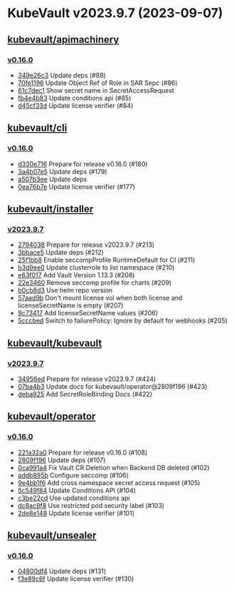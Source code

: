 # KubeVault v2023.9.7 (2023-09-07)


## [kubevault/apimachinery](https://github.com/kubevault/apimachinery)

### [v0.16.0](https://github.com/kubevault/apimachinery/releases/tag/v0.16.0)

- [349e26c3](https://github.com/kubevault/apimachinery/commit/349e26c3) Update deps (#88)
- [70fe1196](https://github.com/kubevault/apimachinery/commit/70fe1196) Update Object Ref of Role in SAR Sepc (#86)
- [61c7dec1](https://github.com/kubevault/apimachinery/commit/61c7dec1) Show secret name in SecretAccessRequest
- [fb4e4b83](https://github.com/kubevault/apimachinery/commit/fb4e4b83) Update conditions api (#85)
- [d45cf33d](https://github.com/kubevault/apimachinery/commit/d45cf33d) Update license verifier (#84)



## [kubevault/cli](https://github.com/kubevault/cli)

### [v0.16.0](https://github.com/kubevault/cli/releases/tag/v0.16.0)

- [d330e716](https://github.com/kubevault/cli/commit/d330e716) Prepare for release v0.16.0 (#180)
- [3a4b07e5](https://github.com/kubevault/cli/commit/3a4b07e5) Update deps (#179)
- [a507b3ee](https://github.com/kubevault/cli/commit/a507b3ee) Update deps
- [0ea76b7e](https://github.com/kubevault/cli/commit/0ea76b7e) Update license verifier (#177)



## [kubevault/installer](https://github.com/kubevault/installer)

### [v2023.9.7](https://github.com/kubevault/installer/releases/tag/v2023.9.7)

- [2794038](https://github.com/kubevault/installer/commit/2794038) Prepare for release v2023.9.7 (#213)
- [3bbace5](https://github.com/kubevault/installer/commit/3bbace5) Update deps (#212)
- [25f1bb8](https://github.com/kubevault/installer/commit/25f1bb8) Enable seccompProfile RuntimeDefault for CI (#211)
- [b3d9ee0](https://github.com/kubevault/installer/commit/b3d9ee0) Update clusterrole to list namespace (#210)
- [e63f017](https://github.com/kubevault/installer/commit/e63f017) Add Vault Version 1.13.3 (#208)
- [22e3460](https://github.com/kubevault/installer/commit/22e3460) Remove seccomp profile for charts (#209)
- [b0cb8d3](https://github.com/kubevault/installer/commit/b0cb8d3) Use helm repo version
- [57aad9b](https://github.com/kubevault/installer/commit/57aad9b) Don't mount license vol when both license and licenseSecretName is empty (#207)
- [9c73417](https://github.com/kubevault/installer/commit/9c73417) Add licenseSecretName values (#206)
- [5cccbed](https://github.com/kubevault/installer/commit/5cccbed) Switch to failurePolicy: Ignore by default for webhooks (#205)



## [kubevault/kubevault](https://github.com/kubevault/kubevault)

### [v2023.9.7](https://github.com/kubevault/kubevault/releases/tag/v2023.9.7)

- [34956ed](https://github.com/kubevault/kubevault/commit/34956ed) Prepare for release v2023.9.7 (#424)
- [07ba4b3](https://github.com/kubevault/kubevault/commit/07ba4b3) Update docs for kubevault/operator@2809f196 (#423)
- [deba925](https://github.com/kubevault/kubevault/commit/deba925) Add SecretRoleBinding Docs (#422)



## [kubevault/operator](https://github.com/kubevault/operator)

### [v0.16.0](https://github.com/kubevault/operator/releases/tag/v0.16.0)

- [221a32a0](https://github.com/kubevault/operator/commit/221a32a0) Prepare for release v0.16.0 (#108)
- [2809f196](https://github.com/kubevault/operator/commit/2809f196) Update deps (#107)
- [0ca991a4](https://github.com/kubevault/operator/commit/0ca991a4) Fix Vault CR Deletion when Backend DB deleted (#102)
- [addb895b](https://github.com/kubevault/operator/commit/addb895b) Configure seccomp (#106)
- [9e4bb1f6](https://github.com/kubevault/operator/commit/9e4bb1f6) Add cross namespace secret access request (#105)
- [5c549f84](https://github.com/kubevault/operator/commit/5c549f84) Update Conditions API (#104)
- [c3be22cd](https://github.com/kubevault/operator/commit/c3be22cd) Use updated conditions api
- [dc8ac8f8](https://github.com/kubevault/operator/commit/dc8ac8f8) Use restricted pod security label (#103)
- [2de8e148](https://github.com/kubevault/operator/commit/2de8e148) Update license verifier (#101)



## [kubevault/unsealer](https://github.com/kubevault/unsealer)

### [v0.16.0](https://github.com/kubevault/unsealer/releases/tag/v0.16.0)

- [04800df4](https://github.com/kubevault/unsealer/commit/04800df4) Update deps (#131)
- [f3e89c6f](https://github.com/kubevault/unsealer/commit/f3e89c6f) Update license verifier (#130)



